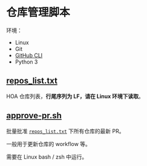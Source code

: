 # 仓库管理脚本

环境：
- Linux
- Git
- [GitHub CLI](https://cli.github.com/)
- Python 3

## [repos_list.txt](./repos_list.txt)

HOA 仓库列表，**行尾序列为 LF，请在 Linux 环境下读取**。

## [approve-pr.sh](./approve-pr.sh)

批量批准 [`repos_list.txt`](./repos_list.txt) 下所有仓库的最新 PR。

一般用于更新仓库的 workflow 等。

需要在 Linux bash / zsh 中运行。

